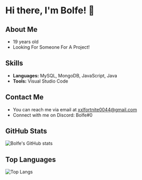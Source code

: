 # Hi there, I'm Bolfe! 👋

## About Me
- 19 years old
- Looking For Someone For A Project!
## Skills
- **Languages:** MySQL, MongoDB, JavaScript, Java
- **Tools:** Visual Studio Code

## Contact Me
- You can reach me via email at [xxlfortnite0044@gmail.com](xxlfortnite0044@gmail.com)
- Connect with me on Discord: Bolfe#0

## GitHub Stats
![Bolfe's GitHub stats](https://github-readme-stats.vercel.app/api?username=Bolfe&show_icons=true&theme=dark)

## Top Languages
![Top Langs](https://github-readme-stats.vercel.app/api/top-langs/?username=Bolfe&layout=compact&theme=dark)
